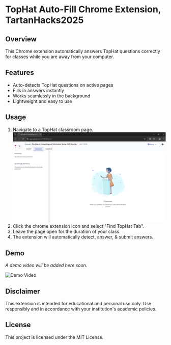 # TopHat Auto-Fill Chrome Extension, TartanHacks2025

## Overview
This Chrome extension automatically answers TopHat questions correctly for classes while you are away from your computer.

## Features
- Auto-detects TopHat questions on active pages
- Fills in answers instantly
- Works seamlessly in the background
- Lightweight and easy to use

## Usage
1. Navigate to a TopHat classroom page.
![Tophat Photo](images/tophat_photo.png)
2. Click the chrome extension icon and select "Find TopHat Tab".
3. Leave the page open for the duration of your class.
4. The extension will automatically detect, answer, & submit answers.


## Demo
_A demo video will be added here soon._

![Demo Video](PLACEHOLDER_FOR_VIDEO)

## Disclaimer
This extension is intended for educational and personal use only. Use responsibly and in accordance with your institution's academic policies.

## License
This project is licensed under the MIT License.